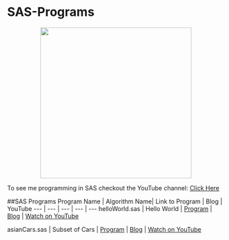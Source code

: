 # SAS-Programs

<p align="center">
  <img src="https://upload.wikimedia.org/wikipedia/commons/thumb/1/10/SAS_logo_horiz.svg/1200px-SAS_logo_horiz.svg.png" width="350"/>
</p>

To see me programming in SAS checkout the YouTube channel: <a target="_blank" href="https://www.youtube.com/playlist?list=PLBhJnyA0V0uLJ60Uz1GqppARRJyV4-zk0">Click Here</a>

##SAS Programs
Program Name | Algorithm Name| Link to Program | Blog | YouTube
--- | --- | --- | --- | ---
helloWorld.sas |  Hello World |  [Program](https://github.com/randerson112358/C-Programs/blob/master/caesar.c_) | [Blog](https://medium.com/@randerson112358/sas-programming-step-by-step-tutorial-6e15a3c73707) | [Watch on YouTube](https://www.youtube.com/watch?v=tQWcDfrDBb0&index=3&list=PLBhJnyA0V0uLJ60Uz1GqppARRJyV4-zk0&t=0s)

asianCars.sas | Subset of Cars |  [Program](https://github.com/randerson112358/C-Programs/blob/master/vigenereCipher.c_) | [Blog](https://medium.com/@randerson112358/sas-programming-step-by-step-tutorial-ff529261746f) | [Watch on YouTube](https://www.youtube.com/watch?v=TGDQMSGyD4o&index=2&list=PLBhJnyA0V0uLJ60Uz1GqppARRJyV4-zk0&t=0s)
